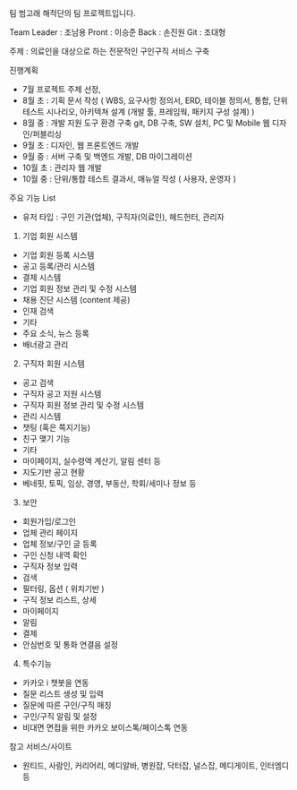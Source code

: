 팀 범고래 해적단의 팀 프로젝트입니다. 

Team Leader : 조남용
Pront : 이승준
Back : 손진원
Git : 조대형

주제 : 의료인을 대상으로 하는 전문적인 구인구직 서비스 구축

진행계획

  - 7월 프로젝트 주제 선정, 
  - 8월 초 : 기획 문서 작성 ( WBS, 요구사항 정의서, ERD, 테이블 정의서, 통합, 단위 테스트 시나리오, 아키텍쳐 설계 (개발 툴, 프레임웍, 패키지 구성 설계) )
  - 8월 중 : 개발 지원 도구 환경 구축 git, DB 구축, SW 설치, PC 및 Mobile 웹 디자인/퍼블리싱
  - 9월 초 : 디자인, 웹 프론트엔드 개발
  - 9월 중 : 서버 구축 및 백엔드 개발, DB 마이그레이션
  - 10월 초 : 관리자 웹 개발
  - 10월 중 : 단위/통합 테스트 결과서,  매뉴얼 작성 ( 사용자, 운영자 )

주요 기능 List 

  - 유저 타입 : 구인 기관(업체), 구직자(의료인), 헤드헌터, 관리자

1. 기업 회원 시스템
  - 기업 회원 등록 시스템
  - 공고 등록/관리 시스템
  - 결제 시스템
  - 기업 회원 정보 관리 및 수정 시스템
  - 채용 진단 시스템 (content 제공)
  - 인재 검색
  - 기타
  - 주요 소식, 뉴스 등록
  - 배너광고 관리
  
2. 구직자 회원 시스템
  - 공고 검색
  - 구직자 공고 지원 시스템
  - 구직자 회원 정보 관리 및 수정 시스템
  - 관리 시스템
  - 챗팅 (혹은 쪽지기능) 
  - 친구 맺기 기능
  - 기타
  - 마이페이지, 실수령액 계산기, 알림 센터 등
  - 지도기반 공고 현황
  - 베네핏, 토픽, 임상, 경영, 부동산, 학회/세미나 정보 등

3. 보안
  - 회원가입/로그인
  - 업체 관리 페이지
  - 업체 정보/구인 글 등록
  - 구인 신청 내역 확인
  - 구직자 정보 입력
  - 검색
  - 필터링, 옵션 ( 위치기반 )
  - 구직 정보 리스트, 상세
  - 마이페이지
  - 알림
  - 결제
  - 안심번호 및 통화 연결음 설정

4. 특수기능
  - 카카오 i 챗봇을 연동
  - 질문 리스트 생성 및 입력
  - 질문에 따른 구인/구직 매칭
  - 구인/구직 알림 및 설정
  - 비대면 면접을 위한 카카오 보이스톡/페이스톡 연동


참고 서비스/사이트 
  -  원티드, 사람인, 커리어리, 메디알바, 병원잡, 닥터잡, 널스잡, 메디게이트, 인터엠디 등
